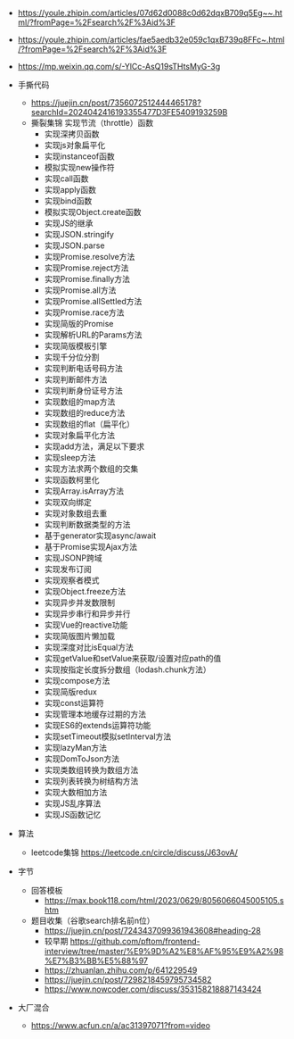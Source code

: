 - https://youle.zhipin.com/articles/07d62d0088c0d62dqxB709q5Eg~~.html/?fromPage=%2Fsearch%2F%3Aid%3F

- https://youle.zhipin.com/articles/fae5aedb32e059c1qxB739q8FFc~.html/?fromPage=%2Fsearch%2F%3Aid%3F

- https://mp.weixin.qq.com/s/-YlCc-AsQ19sTHtsMyG-3g


- 手撕代码
    - https://juejin.cn/post/7356072512444465178?searchId=2024042416193355477D3FE5409193259B
    - 撕裂集锦 实现节流（throttle）函数
        - 实现深拷贝函数
        - 实现js对象扁平化
        - 实现instanceof函数
        - 模拟实现new操作符
        - 实现call函数
        - 实现apply函数
        - 实现bind函数
        - 模拟实现Object.create函数
        - 实现JS的继承
        - 实现JSON.stringify
        - 实现JSON.parse
        - 实现Promise.resolve方法
        - 实现Promise.reject方法
        - 实现Promise.finally方法
        - 实现Promise.all方法
        - 实现Promise.allSettled方法
        - 实现Promise.race方法
        - 实现简版的Promise
        - 实现解析URL的Params方法
        - 实现简版模板引擎
        - 实现千分位分割
        - 实现判断电话号码方法
        - 实现判断邮件方法
        - 实现判断身份证号方法
        - 实现数组的map方法
        - 实现数组的reduce方法
        - 实现数组的flat（扁平化）
        - 实现对象扁平化方法
        - 实现add方法，满足以下要求
        - 实现sleep方法
        - 实现方法求两个数组的交集
        - 实现函数柯里化
        - 实现Array.isArray方法
        - 实现双向绑定
        - 实现对象数组去重
        - 实现判断数据类型的方法
        - 基于generator实现async/await
        - 基于Promise实现Ajax方法
        - 实现JSONP跨域
        - 实现发布订阅
        - 实现观察者模式
        - 实现Object.freeze方法
        - 实现异步并发数限制
        - 实现异步串行和异步并行
        - 实现Vue的reactive功能
        - 实现简版图片懒加载
        - 实现深度对比isEqual方法
        - 实现getValue和setValue来获取/设置对应path的值
        - 实现按指定长度拆分数组（lodash.chunk方法）
        - 实现compose方法
        - 实现简版redux
        - 实现const运算符
        - 实现管理本地缓存过期的方法
        - 实现ES6的extends运算符功能
        - 实现setTimeout模拟setInterval方法
        - 实现lazyMan方法
        - 实现DomToJson方法
        - 实现类数组转换为数组方法
        - 实现列表转换为树结构方法
        - 实现大数相加方法
        - 实现JS乱序算法
        - 实现JS函数记忆



- 算法
    - leetcode集锦 https://leetcode.cn/circle/discuss/J63ovA/

- 字节
    - 回答模板
        - https://max.book118.com/html/2023/0629/8056066045005105.shtm
    - 题目收集（谷歌search排名前n位）
        - https://juejin.cn/post/7243437099361943608#heading-28
        - 较早期 https://github.com/pftom/frontend-interview/tree/master/%E9%9D%A2%E8%AF%95%E9%A2%98%E7%B3%BB%E5%88%97
        - https://zhuanlan.zhihu.com/p/641229549
        - https://juejin.cn/post/7298218459795734582
        - https://www.nowcoder.com/discuss/353158218887143424

- 大厂混合
    - https://www.acfun.cn/a/ac31397071?from=video

